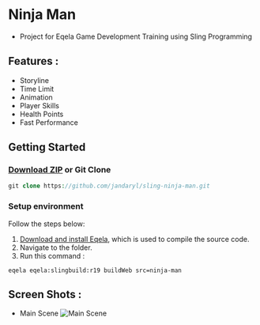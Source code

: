 # Ninja Man
- Project for Eqela Game Development Training using Sling Programming

## Features :

- Storyline
- Time Limit
- Animation
- Player Skills
- Health Points
- Fast Performance

## Getting Started

### [Download ZIP](https://github.com/jandaryl/sling-ninja-man/archive/master.zip) or Git Clone
```php
git clone https://github.com/jandaryl/sling-ninja-man.git
```

### Setup environment

Follow the steps below:

1. [Download and install Eqela](http://www.eqela.com/install), which is used to compile the source code.
2. Navigate to the folder.
3. Run this command :
```
eqela eqela:slingbuild:r19 buildWeb src=ninja-man
```

## Screen Shots :

- Main Scene
![Main Scene](https://i.imgur.com/TEItJzL.png)


